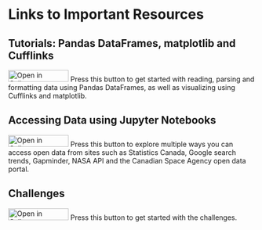 # Links to Important Resources

## Tutorials: Pandas DataFrames, matplotlib and Cufflinks

<a href="http://tinyurl.com/ya3jgsd7" target="_blank"><img src="https://raw.githubusercontent.com/callysto/curriculum-notebooks/master/open-in-callysto-button.svg?sanitize=true" width="123" height="24" alt="Open in Callysto"/></a> Press this button to get started with reading, parsing and formatting data using Pandas DataFrames, as well as visualizing using Cufflinks and matplotlib. 

## Accessing Data using Jupyter Notebooks

<a href="http://tinyurl.com/y84e5hvh" target="_blank"><img src="https://raw.githubusercontent.com/callysto/curriculum-notebooks/master/open-in-callysto-button.svg?sanitize=true" width="123" height="24" alt="Open in Callysto"/></a> Press this button to explore multiple ways you can access open data from sites such as Statistics Canada, Google search trends, Gapminder, NASA API and the Canadian Space Agency open data portal. 

## Challenges

<a href="http://tinyurl.com/ya84r4vc" target="_blank"><img src="https://raw.githubusercontent.com/callysto/curriculum-notebooks/master/open-in-callysto-button.svg?sanitize=true" width="123" height="24" alt="Open in Callysto"/></a> Press this button to get started with the challenges. 
 
